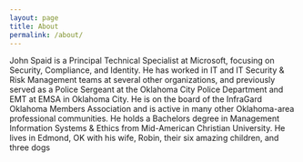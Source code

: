```yaml
---
layout: page
title: About
permalink: /about/
---
```


John Spaid is a Principal Technical Specialist at Microsoft, focusing on Security, Compliance, and Identity. He has worked in IT and IT Security & Risk Management teams at several other organizations, and previously served as a Police Sergeant at the Oklahoma City Police Department and EMT at EMSA in Oklahoma City. He is on the board of the InfraGard Oklahoma Members Association and is active in many other Oklahoma-area professional communities. He holds a Bachelors degree in Management Information Systems & Ethics from Mid-American Christian University. He lives in Edmond, OK with his wife, Robin, their six amazing children, and three dogs

